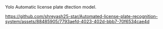 Yolo Automatic license plate dtection model.

https://github.com/shreyash25-star/Automated-license-plate-recognition-system/assets/88485905/7793aefd-4023-402d-bbb7-70f6534cae4d
